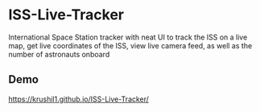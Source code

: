 # ISS-Live-Tracker
International Space Station tracker with neat UI to track the ISS on a live map, get live coordinates of the ISS, view live camera feed, as well as the number of astronauts onboard

## Demo
https://krushil1.github.io/ISS-Live-Tracker/
